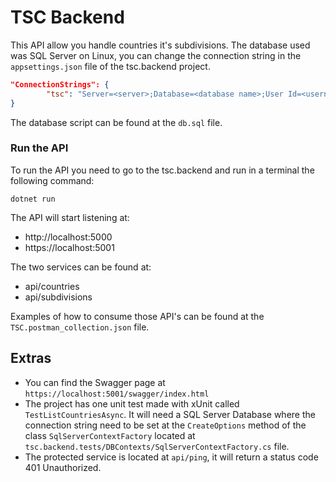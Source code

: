 # TSC Backend

This API allow you handle countries it's subdivisions. The database used was SQL Server on Linux, you can change the connection string in the `appsettings.json` file of the tsc.backend project.

```json
"ConnectionStrings": {
        "tsc": "Server=<server>;Database=<database name>;User Id=<username>;Password=<password>"
}
```

The database script can be found at the `db.sql` file.


### Run the API
To run the API you need to go to the tsc.backend and run in a terminal the following command:

```
dotnet run
```

The API will start listening at:

- http://localhost:5000
- https://localhost:5001

The two services can be found at:

- api/countries
- api/subdivisions

Examples of how to consume those API's can be found at the `TSC.postman_collection.json` file.

## Extras

- You can find the Swagger page at `https://localhost:5001/swagger/index.html`
- The project has one unit test made with xUnit called `TestListCountriesAsync`. It will need a SQL Server Database where the connection string need to be set at the `CreateOptions` method of the class `SqlServerContextFactory` located at `tsc.backend.tests/DBContexts/SqlServerContextFactory.cs` file.
- The protected service is located at `api/ping`, it will return a status code 401 Unauthorized.